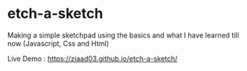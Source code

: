 # etch-a-sketch

Making a simple sketchpad using the basics and what I have learned till now (Javascript, Css and Html)

Live Demo :  https://ziaad03.github.io/etch-a-sketch/

